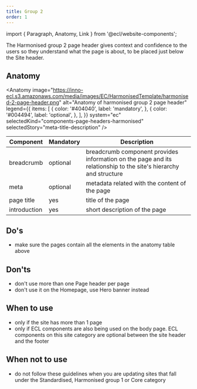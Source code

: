 ```yaml
---
title: Group 2
order: 1
---
```


import { Paragraph, Anatomy, Link } from '@ecl/website-components';

<Paragraph size="lead">
  The Harmonised group 2 page header gives context and confidence to the users
  so they understand what the page is about, to be placed just below the Site
  header.
</Paragraph>

## Anatomy

<Anatomy
image="https://inno-ecl.s3.amazonaws.com/media/images/EC/HarmonisedTemplate/harmonised-2-page-header.png"
alt="Anatomy of harmonised group 2 page header"
legend={{
    items: [
      {
        color: '#404040',
        label: 'mandatory',
      },
      {
        color: '#004494',
        label: 'optional',
      },
    ],
  }}
system="ec"
selectedKind="components-page-headers-harmonised"
selectedStory="meta-title-description"
/>

| Component                                                                           | Mandatory | Description                                                                                                      |
| ----------------------------------------------------------------------------------- | --------- | ---------------------------------------------------------------------------------------------------------------- |
| <Link to="/ec/components/navigation/breadcrumb/usage/" standalone>breadcrumb</Link> | optional  | breadcrumb component provides information on the page and its relationship to the site's hierarchy and structure |
| meta                                                                                | optional  | metadata related with the content of the page                                                                    |
| page title                                                                          | yes       | title of the page                                                                                                |
| introduction                                                                        | yes       | short description of the page                                                                                    |

## Do's

- make sure the pages contain all the elements in the anatomy table above

## Don'ts

- don't use more than one Page header per page
- don't use it on the Homepage, use <Link to="/ec/components/banners/hero-banner/usage/">Hero banner</Link> instead

## When to use

- only if the site has more than 1 page
- only if ECL components are also being used on the body page. ECL components on this site category are optional between the site header and the footer

## When not to use

- do not follow these guidelines when you are updating sites that fall under the <Link to="/ec/standardised-template/">Standardised</Link>, <Link to="/ec/harmonised-templates/group1/">Harmonised group 1</Link> or <Link to="/ec/core-template/">Core</Link> category
